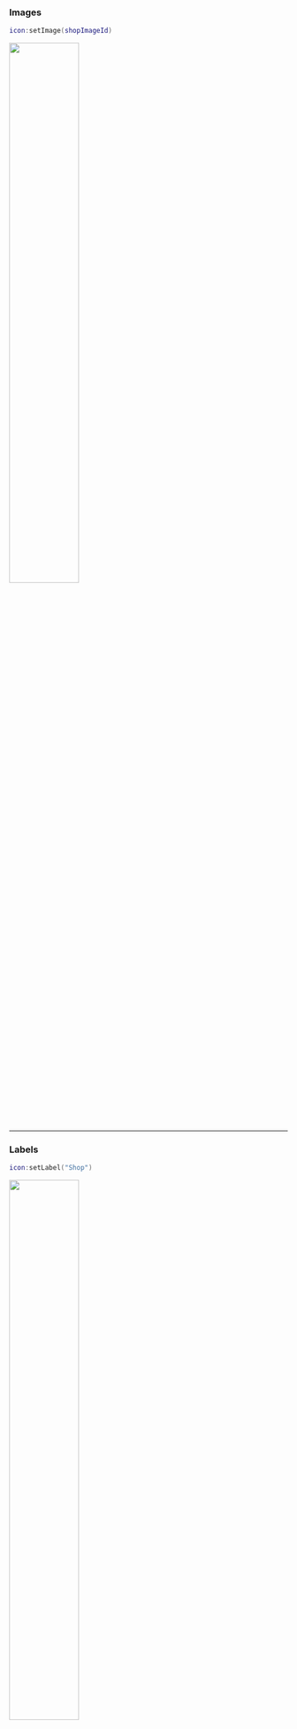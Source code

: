 ### Images
```lua
icon:setImage(shopImageId)
```

<a><img src="https://i.imgur.com/rQUyEtO.png" width="50%"/></a>

------------------------------

### Labels
```lua
icon:setLabel("Shop")
```

<a><img src="https://i.imgur.com/4PuNDfU.png" width="50%"/></a>

```lua
icon:setImage(shopImageId)
icon:setLabel("Shop")
```

<a><img src="https://i.imgur.com/VrAFEp0.png" width="50%"/></a>

------------------------------

### Notices
```lua
icon:notify()
```

<a><img src="https://i.imgur.com/Z0mTUTz.png" width="50%"/></a>

------------------------------

### Themes
Themes are configurable tables of information that can be applied to icons to enhance their appearance and behaviour.

When constructed, an icon will automatically apply the 'Default' theme. To expand upon this, you can create your own theme modules under ``Icon -> Themes``) then apply these to your desired icons.

The Default theme and all theme settings can be found [here](https://github.com/1ForeverHD/TopbarPlus/blob/main/src/Icon/Themes/Default.lua).

Themes can be applied in two ways:

1. To all icons and future icons at once:
    ```lua
    local Themes = require(game:GetService("ReplicatedStorage").Icon.Themes)
    IconController.setGameTheme(Themes.YourThemeName)
    ```

2. Individually to an icon:
    ```lua
    local Themes = require(game:GetService("ReplicatedStorage").Icon.Themes)
    icon:setTheme(Themes.YourThemeName)
    ```

In this example, we'll apply the [BlueGradient](https://github.com/1ForeverHD/TopbarPlus/blob/main/src/Icon/Themes/BlueGradient.lua) theme which automatically comes with TopbarPlus:

```lua
local iconModule = game:GetService("ReplicatedStorage").Icon
local IconController = require(iconModule.IconController)
local Themes = require(iconModule.Themes)
IconController.setGameTheme(Themes["BlueGradient"])
```

*Deselected*

<a><img src="https://i.imgur.com/JNHC33R.png" width="50%"/></a>

*Selected*

<a><img src="https://i.imgur.com/RZJ0bbj.png" width="50%"/></a>

------------------------------

### Dropdowns
Dropdowns are vertical navigation frames that contain an array of icons:

```lua
icon:set("dropdownSquareCorners", true)
icon:setDropdown({
	Icon.new()
		:setLabel("Category 1")
		,
	Icon.new()
		:setLabel("Category 2")
		,
	Icon.new()
		:setLabel("Category 3")
		,
	Icon.new()
		:setLabel("Category 4")
		,
})
```

<a><img src="https://i.imgur.com/uRQLVVj.png" width="50%"/></a>

------------------------------

### Menus
Menus are horizontal navigation frames that contain an array of icons:

```lua
icon:set("menuMaxIconsBeforeScroll", 2)
icon:setMenu({
	Icon.new()
		:setLabel("Category 1")
		,
	Icon.new()
		:setLabel("Category 2")
		,
	Icon.new()
		:setLabel("Category 3")
		,
	Icon.new()
		:setLabel("Category 4")
		,
})
```

<a><img src="https://i.imgur.com/d2MOc20.png" width="75%"/></a>

<a><img src="https://i.imgur.com/OjsMes9.png" width="75%"/></a>

------------------------------

### Captions
```lua
icon:setCaption("Shop Caption")
```

<a><img src="https://i.imgur.com/ZFJdHkh.png" width="50%"/></a>

------------------------------

### Tips
```lua
icon:setTip("Open Shop (v)")
```

<a><img src="https://i.imgur.com/ukNbqZx.png" width="50%"/></a>

------------------------------

### Toggle Items
Binds a GuiObject (such as a frame) to appear or disappear when the icon is toggled
```lua
icon:bindToggleItem(shopFrame)
```

It is equivalent to doing:
```lua
icon.deselected:Connect(function()
    shopFrame.Visible = false
end)
icon.selected:Connect(function()
    shopFrame.Visible = true
end)
```

------------------------------

### Toggle Keys
Binds a keycode which toggles the icon when pressed.
```lua
-- When the 'v' key is pressed, the shop icon will open
-- When pressed again it will close
icon:bindToggleKey(Enum.KeyCode.V)
```

------------------------------

### Corners
```lua
icon:setCornerRadius(0, 0)
```

<a><img src="https://i.imgur.com/Xf4aFCU.png" width="50%"/></a>

```lua
icon:setCornerRadius(0, 8)
```

<a><img src="https://i.imgur.com/6m10YuC.png" width="50%"/></a>

```lua
icon:setCornerRadius(1, 0)
```

<a><img src="https://i.imgur.com/ysfcz07.png" width="50%"/></a>

------------------------------

### Alignments
```lua
-- Aligns the icon to the left of the screen (next to chat if present)
-- This is the default behaviour
icon:setLeft()
```

```lua
-- Aligns the icon in the middle of the screen
icon:setMid()
```

```lua
-- Aligns the icon to the right of the screen (next to (...) if present)
icon:setRight()
```

------------------------------

### Console Support


------------------------------

### Overflows


------------------------------

These examples and more can be tested, viewed and edited at the [Playground](https://www.roblox.com/games/6199274521/TopbarPlus-Playground).